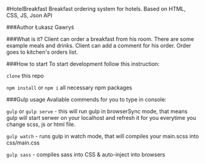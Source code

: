 #HotelBreakfast 
Breakfast ordering system for hotels. 
Based on HTML, CSS, JS, Json API

###Author
Łukasz Gawryś

###What is it?
Client can order a breakfast from his room. 
There are some example meals and drinks. Client can add a 
comment for his order. Order goes to kitchen's orders list.


###How to start
To start development follow this instruction:

```clone``` this repo

```npm install``` or ```npm i``` all necessary npm packages

###Gulp usage
Avaliable commends for you to type in console:

```gulp``` or ```gulp serve``` - this will run gulp in browserSync mode, that means gulp will start serwer on your localhost and refresh it for you everytime you change scss, js or html file. 

```gulp watch``` - runs gulp in watch mode, that will compiles your main.scss into css/main.css

```gulp sass``` - compiles sass into CSS & auto-inject into browsers
